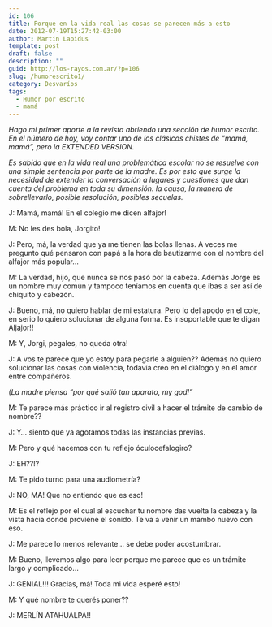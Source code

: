 ```yaml
---
id: 106
title: Porque en la vida real las cosas se parecen más a esto
date: 2012-07-19T15:27:42-03:00
author: Martin Lapidus
template: post
draft: false
description: ""
guid: http://los-rayos.com.ar/?p=106
slug: /humorescrito1/
category: Desvaríos
tags:
  - Humor por escrito
  - mamá
---
```

_Hago mi primer aporte a la revista abriendo una sección de humor escrito. En el número de hoy, voy contar uno de los clásicos chistes de “mamá, mamá”, pero la EXTENDED VERSION._

_Es sabido que en la vida real una problemática escolar no se resuelve con una simple sentencia por parte de la madre. Es por esto que surge la necesidad de extender la conversación a lugares y cuestiones que dan cuenta del problema en toda su dimensión: la causa, la manera de sobrellevarlo, posible resolución, posibles secuelas._

J: Mamá, mamá! En el colegio me dicen alfajor!

M: No les des bola, Jorgito!

J: Pero, má, la verdad que ya me tienen las bolas llenas. A veces me pregunto qué pensaron con papá a la hora de bautizarme con el nombre del alfajor más popular…

M: La verdad, hijo, que nunca se nos pasó por la cabeza. Además Jorge es un nombre muy común y tampoco teníamos en cuenta que ibas a ser así de chiquito y cabezón.

J: Bueno, má, no quiero hablar de mi estatura. Pero lo del apodo en el cole, en serio lo quiero solucionar de alguna forma. Es insoportable que te digan Aljajor!!

M: Y, Jorgi, pegales, no queda otra!

J: A vos te parece que yo estoy para pegarle a alguien?? Además no quiero solucionar las cosas con violencia, todavía creo en el diálogo y en el amor entre compañeros.

_(La madre piensa “por qué salió tan aparato, my god!”_

M: Te parece más práctico ir al registro civil a hacer el trámite de cambio de nombre??

J: Y… siento que ya agotamos todas las instancias previas.

M: Pero y qué hacemos con tu reflejo óculocefalogiro?

J: EH??!?

M: Te pido turno para una audiometría?

J: NO, MA! Que no entiendo que es eso!

M: Es el reflejo por el cual al escuchar tu nombre das vuelta la cabeza y la vista hacia donde proviene el sonido. Te va a venir un mambo nuevo con eso.

J: Me parece lo menos relevante… se debe poder acostumbrar.

M: Bueno, llevemos algo para leer porque me parece que es un trámite largo y complicado…

J: GENIAL!!! Gracias, má! Toda mi vida esperé esto!

M: Y qué nombre te querés poner??

J: MERLÍN ATAHUALPA!!